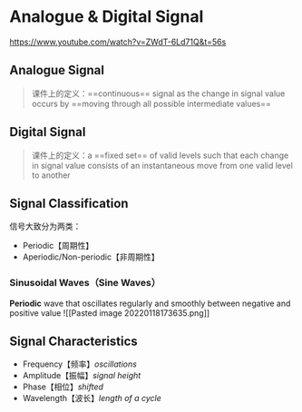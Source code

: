 # Analogue & Digital Signal
https://www.youtube.com/watch?v=ZWdT-6Ld71Q&t=56s

## Analogue Signal
> 课件上的定义：==continuous== signal as the change in signal value occurs by ==moving through all possible intermediate values==


## Digital Signal
> 课件上的定义：a ==fixed set== of valid levels such that each change in signal value consists of an instantaneous move from one valid level to another


## Signal Classification
信号大致分为两类：
- Periodic【周期性】
- Aperiodic/Non-periodic【非周期性】

### Sinusoidal Waves（Sine Waves）
**Periodic** wave that oscillates regularly and smoothly between negative and positive value
![[Pasted image 20220118173635.png]]


## Signal Characteristics
- Frequency【频率】*oscillations*
- Amplitude【振幅】*signal height*
- Phase【相位】*shifted*
- Wavelength【波长】*length of a cycle*

